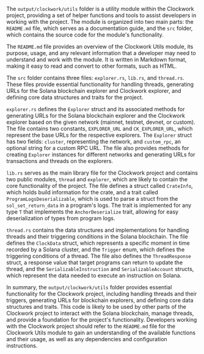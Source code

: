 
The `output/clockwork/utils` folder is a utility module within the Clockwork project, providing a set of helper functions and tools to assist developers in working with the project. The module is organized into two main parts: the `README.md` file, which serves as a documentation guide, and the `src` folder, which contains the source code for the module's functionality.

The `README.md` file provides an overview of the Clockwork Utils module, its purpose, usage, and any relevant information that a developer may need to understand and work with the module. It is written in Markdown format, making it easy to read and convert to other formats, such as HTML.

The `src` folder contains three files: `explorer.rs`, `lib.rs`, and `thread.rs`. These files provide essential functionality for handling threads, generating URLs for the Solana blockchain explorer and Clockwork explorer, and defining core data structures and traits for the project.

`explorer.rs` defines the `Explorer` struct and its associated methods for generating URLs for the Solana blockchain explorer and the Clockwork explorer based on the given network (mainnet, testnet, devnet, or custom). The file contains two constants, `EXPLORER_URL` and `CK_EXPLORER_URL`, which represent the base URLs for the respective explorers. The `Explorer` struct has two fields: `cluster`, representing the network, and `custom_rpc`, an optional string for a custom RPC URL. The file also provides methods for creating `Explorer` instances for different networks and generating URLs for transactions and threads on the explorers.

`lib.rs` serves as the main library file for the Clockwork project and contains two public modules, `thread` and `explorer`, which are likely to contain the core functionality of the project. The file defines a struct called `CrateInfo`, which holds build information for the crate, and a trait called `ProgramLogsDeserializable`, which is used to parse a struct from the `sol_set_return_data` in a program's logs. The trait is implemented for any type `T` that implements the `AnchorDeserialize` trait, allowing for easy deserialization of types from program logs.

`thread.rs` contains the data structures and implementations for handling threads and their triggering conditions in the Solana blockchain. The file defines the `ClockData` struct, which represents a specific moment in time recorded by a Solana cluster, and the `Trigger` enum, which defines the triggering conditions of a thread. The file also defines the `ThreadResponse` struct, a response value that target programs can return to update the thread, and the `SerializableInstruction` and `SerializableAccount` structs, which represent the data needed to execute an instruction on Solana.

In summary, the `output/clockwork/utils` folder provides essential functionality for the Clockwork project, including handling threads and their triggers, generating URLs for blockchain explorers, and defining core data structures and traits. This code is likely to be used by other parts of the Clockwork project to interact with the Solana blockchain, manage threads, and provide a foundation for the project's functionality. Developers working with the Clockwork project should refer to the `README.md` file for the Clockwork Utils module to gain an understanding of the available functions and their usage, as well as any dependencies and configuration instructions.

    